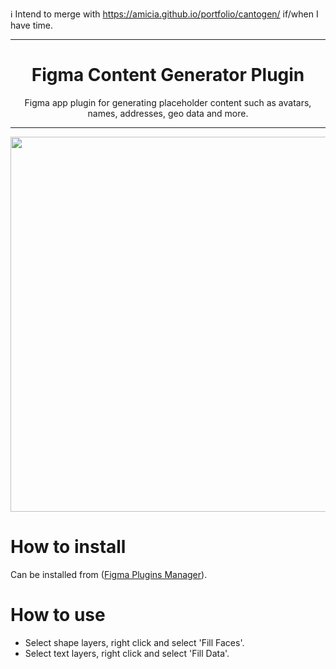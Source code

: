 ℹ️ Intend to merge with https://amicia.github.io/portfolio/cantogen/ if/when I have time.

---

<h1 align="center">Figma Content Generator Plugin</h1>

<p align="center">Figma app plugin for generating placeholder content such as avatars, names, addresses, geo data and more.</p>

<hr/>

<p align="center">
<img src="https://github.com/cdes/figma-content-generator-plugin/blob/master/screenshots/animation.gif" height="600" />
</p>

# How to install
Can be installed from ([Figma Plugins Manager](https://github.com/jachui/figma-plugin-manager)).

# How to use
- Select shape layers, right click and select 'Fill Faces'.
- Select text layers, right click and select 'Fill Data'.
